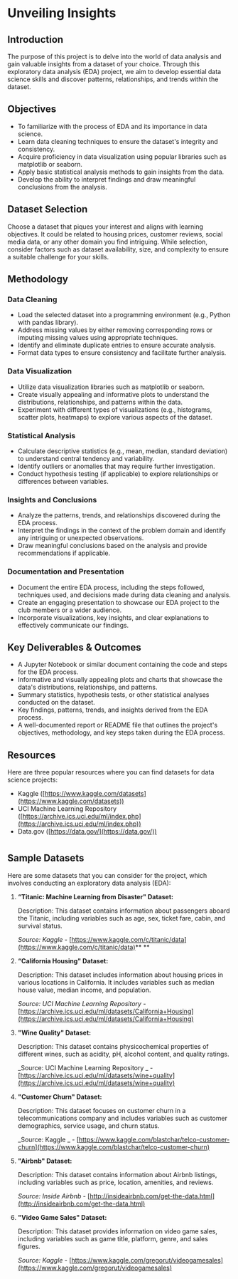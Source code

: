 # Unveiling Insights


## Introduction

The purpose of this project is to delve into the world of data analysis and gain valuable insights from a dataset of your choice. Through this exploratory data analysis (EDA) project, we aim to develop essential data science skills and discover patterns, relationships, and trends within the dataset.


## Objectives



* To familiarize with the process of EDA and its importance in data science.
* Learn data cleaning techniques to ensure the dataset's integrity and consistency.
* Acquire proficiency in data visualization using popular libraries such as matplotlib or seaborn.
* Apply basic statistical analysis methods to gain insights from the data.
* Develop the ability to interpret findings and draw meaningful conclusions from the analysis.


## Dataset Selection

Choose a dataset that piques your interest and aligns with learning objectives. It could be related to housing prices, customer reviews, social media data, or any other domain you find intriguing. While selection, consider factors such as dataset availability, size, and complexity to ensure a suitable challenge for your skills.


## Methodology


### Data Cleaning



* Load the selected dataset into a programming environment (e.g., Python with pandas library).
* Address missing values by either removing corresponding rows or imputing missing values using appropriate techniques.
* Identify and eliminate duplicate entries to ensure accurate analysis.
* Format data types to ensure consistency and facilitate further analysis.


### Data Visualization



* Utilize data visualization libraries such as matplotlib or seaborn.
* Create visually appealing and informative plots to understand the distributions, relationships, and patterns within the data.
* Experiment with different types of visualizations (e.g., histograms, scatter plots, heatmaps) to explore various aspects of the dataset.


### Statistical Analysis



* Calculate descriptive statistics (e.g., mean, median, standard deviation) to understand central tendency and variability.
* Identify outliers or anomalies that may require further investigation.
* Conduct hypothesis testing (if applicable) to explore relationships or differences between variables.


### Insights and Conclusions



* Analyze the patterns, trends, and relationships discovered during the EDA process.
* Interpret the findings in the context of the problem domain and identify any intriguing or unexpected observations.
* Draw meaningful conclusions based on the analysis and provide recommendations if applicable.


### Documentation and Presentation



* Document the entire EDA process, including the steps followed, techniques used, and decisions made during data cleaning and analysis.
* Create an engaging presentation to showcase our EDA project to the club members or a wider audience.
* Incorporate visualizations, key insights, and clear explanations to effectively communicate our findings.


## Key Deliverables & Outcomes



* A Jupyter Notebook or similar document containing the code and steps for the EDA process.
* Informative and visually appealing plots and charts that showcase the data's distributions, relationships, and patterns.
* Summary statistics, hypothesis tests, or other statistical analyses conducted on the dataset.
* Key findings, patterns, trends, and insights derived from the EDA process.
* A well-documented report or README file that outlines the project's objectives, methodology, and key steps taken during the EDA process.


## Resources

Here are three popular resources where you can find datasets for data science projects:



* Kaggle ([https://www.kaggle.com/datasets](https://www.kaggle.com/datasets))
* UCI Machine Learning Repository ([https://archive.ics.uci.edu/ml/index.php](https://archive.ics.uci.edu/ml/index.php))
* Data.gov ([https://data.gov/](https://data.gov/))


# 


## Sample Datasets

Here are some datasets that you can consider for the project, which involves conducting an exploratory data analysis (EDA):



1. **“Titanic: Machine Learning from Disaster" Dataset:**

    Description: This dataset contains information about passengers aboard the Titanic, including variables such as age, sex, ticket fare, cabin, and survival status.


    _Source: Kaggle_ - [https://www.kaggle.com/c/titanic/data](https://www.kaggle.com/c/titanic/data)** **

2. **“California Housing" Dataset:**

    Description: This dataset includes information about housing prices in various locations in California. It includes variables such as median house value, median income, and population.


    _Source: UCI Machine Learning Repository_ - [https://archive.ics.uci.edu/ml/datasets/California+Housing](https://archive.ics.uci.edu/ml/datasets/California+Housing) 

3. **"Wine Quality" Dataset:**

    Description: This dataset contains physicochemical properties of different wines, such as acidity, pH, alcohol content, and quality ratings.


    _Source: UCI Machine Learning Repository _ - [https://archive.ics.uci.edu/ml/datasets/wine+quality](https://archive.ics.uci.edu/ml/datasets/wine+quality) 

4. **"Customer Churn" Dataset:**

    Description: This dataset focuses on customer churn in a telecommunications company and includes variables such as customer demographics, service usage, and churn status.


    _Source: Kaggle _ - [https://www.kaggle.com/blastchar/telco-customer-churn](https://www.kaggle.com/blastchar/telco-customer-churn) 

5. **"Airbnb" Dataset:**

    Description: This dataset contains information about Airbnb listings, including variables such as price, location, amenities, and reviews.


    _Source: Inside Airbnb_ - [http://insideairbnb.com/get-the-data.html](http://insideairbnb.com/get-the-data.html) 

6. **"Video Game Sales" Dataset:**

    Description: This dataset provides information on video game sales, including variables such as game title, platform, genre, and sales figures.


    _Source: Kaggle_ - [https://www.kaggle.com/gregorut/videogamesales](https://www.kaggle.com/gregorut/videogamesales) 

